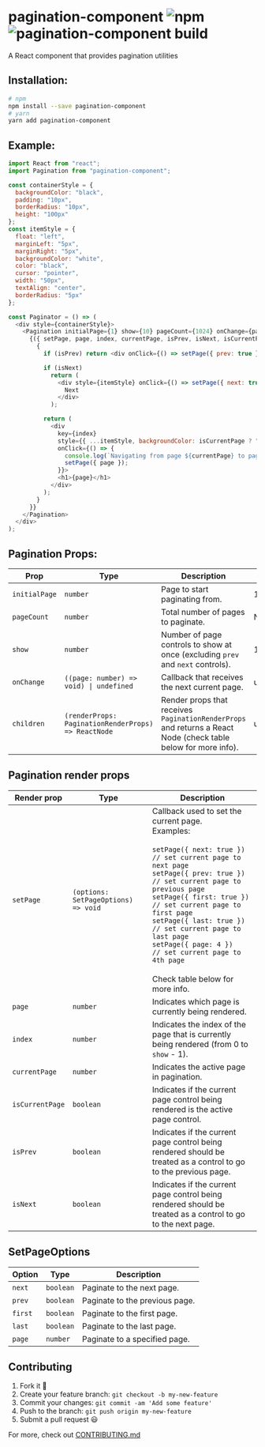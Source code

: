 # pagination-component ![npm](https://img.shields.io/npm/v/pagination-component) ![pagination-component build](https://github.com/dibenso/pagination-component/actions/workflows/node.js.yml/badge.svg)
A React component that provides pagination utilities     

## Installation:
```sh
# npm
npm install --save pagination-component
# yarn
yarn add pagination-component
```     

## Example:
```javascript
import React from "react";
import Pagination from "pagination-component";

const containerStyle = {
  backgroundColor: "black",
  padding: "10px",
  borderRadius: "10px",
  height: "100px"
};
const itemStyle = {
  float: "left",
  marginLeft: "5px",
  marginRight: "5px",
  backgroundColor: "white",
  color: "black",
  cursor: "pointer",
  width: "50px",
  textAlign: "center",
  borderRadius: "5px"
};

const Paginator = () => (
  <div style={containerStyle}>
    <Pagination initialPage={1} show={10} pageCount={1024} onChange={page => console.log(page)}>
      {({ setPage, page, index, currentPage, isPrev, isNext, isCurrentPage }) => {
        {
          if (isPrev) return <div onClick={() => setPage({ prev: true })}>Previous</div>;

          if (isNext)
            return (
              <div style={itemStyle} onClick={() => setPage({ next: true })}>
                Next
              </div>
            );

          return (
            <div
              key={index}
              style={{ ...itemStyle, backgroundColor: isCurrentPage ? "yellow" : "white" }}
              onClick={() => {
                console.log(`Navigating from page ${currentPage} to page ${page}`);
                setPage({ page });
              }}>
              <h1>{page}</h1>
            </div>
          );
        }
      }}
    </Pagination>
  </div>
);

```

## Pagination Props:
| Prop | Type | Description | Default |
| --- | --- | --- | --- |
| `initialPage` | `number` | Page to start paginating from. | 1 |
| `pageCount` | `number` | Total number of pages to paginate. | N/A |
| `show` | `number` | Number of page controls to show at once (excluding `prev` and `next` controls). | 10 |
| `onChange` | `((page: number) => void) \| undefined` | Callback that receives the next current page. | undefined |
| `children` | `(renderProps: PaginationRenderProps) => ReactNode` | Render props that receives `PaginationRenderProps` and returns a React Node (check table below for more info). | undefined |

## Pagination render props
| Render prop | Type | Description |
| --- | --- | --- |
| `setPage` | `(options: SetPageOptions) => void` | Callback used to set the current page. <br />Examples:<br /><br />`setPage({ next: true })      // set current page to next page` <br /> `setPage({ prev: true })      // set current page to previous page` <br /> `setPage({ first: true })     // set current page to first page` <br /> `setPage({ last: true })      // set current page to last page` <br /> `setPage({ page: 4 })         // set current page to 4th page` <br /><br />Check table below for more info. |
| `page` | `number` | Indicates which page is currently being rendered. |
| `index` | `number` | Indicates the index of the page that is currently being rendered (from 0 to `show` - 1). |
| `currentPage` | `number` | Indicates the active page in pagination. |
| `isCurrentPage` | `boolean` | Indicates if the current page control being rendered is the active page control. |
| `isPrev` | `boolean` | Indicates if the current page control being rendered should be treated as a control to go to the previous page. |
| `isNext` | `boolean` | Indicates if the current page control being rendered should be treated as a control to go to the next page. |     

## SetPageOptions
| Option | Type | Description |
| --- | --- | --- |
| `next` | `boolean` | Paginate to the next page. |
| `prev` | `boolean` | Paginate to the previous page. |
| `first` | `boolean` | Paginate to the first page. |
| `last` | `boolean` | Paginate to the last page. |
| `page` | `number` | Paginate to a specified page. |

## Contributing
1. Fork it :fork_and_knife:
2. Create your feature branch: `git checkout -b my-new-feature`
3. Commit your changes: `git commit -am 'Add some feature'`
4. Push to the branch: `git push origin my-new-feature`
5. Submit a pull request :smiley:         

For more, check out [CONTRIBUTING.md](https://github.com/dibenso/pagination-component/blob/main/CONTRIBUTING.md)
